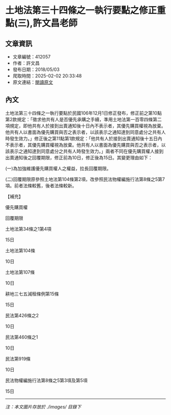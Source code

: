 # 土地法第三十四條之一執行要點之修正重點(三),許文昌老師

## 文章資訊
- 文章編號：412057
- 作者：許文昌
- 發布日期：2018/05/03
- 爬取時間：2025-02-02 20:33:48
- 原文連結：[閱讀原文](https://real-estate.get.com.tw/Columns/detail.aspx?no=412057)

## 內文
土地法第三十四條之一執行要點於民國106年12月1日修正發布，修正前之第10點第2款規定：「徵求他共有人是否優先承購之手續，準用土地法第一百零四條第二項規定，即他共有人於接到出賣通知後十日內不表示者，其優先購買權視為放棄。他共有人以書面為優先購買與否之表示者，以該表示之通知達到同意處分之共有人時發生效力。」修正後之第11點第1款規定：「他共有人於接到出賣通知後十五日內不表示者，其優先購買權視為放棄。他共有人以書面為優先購買與否之表示者，以該表示之通知達到同意處分之共有人時發生效力。」兩者不同在優先購買權人接到出賣通知後之回覆期限，修正前為10日，修正後為15日。其變更理由如下：

(一)為加強維護優先購買權人之權益，拉長回覆期限。

(二)回覆期限原參照土地法第104條第2項，改參照民法物權編施行法第8條之5第7項。前者法條較舊，後者法條較新。

【補充】

優先購買權

回覆期限

土地法第34條之1第4項

15日

土地法第104條

10日

土地法第107條

10日

耕地三七五減租條例第15條

15日

民法第426條之2

10日

民法第460條之1

10日

民法第919條

10日

民法物權編施行法第8條之5第3項及第5項

15日

---
*注：本文圖片存放於 ./images/ 目錄下*

